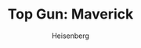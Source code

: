 ---
layout: post
author: Heisenberg
category: Filmes
post_date: '2022-05-25T03:28:35.645Z'
post_modified: '2022-05-25T03:28:35.645Z'
title: 'Top Gun: Maverick'
description: 'Depois de mais de 30 anos de serviço como um dos principais aviadores da Marinha, Pete Maverick Mitchell está de volta, rompendo os limites como um piloto de testes corajoso. No mundo contemporâneo das guerras tecnológicas, Maverick enfrenta drones e prova que o fator humano ainda é essencial.'
poster_path: /4PlOR0ofLVXtnqos8BKaecqIRls.jpg
tmdb_id: 361743
imdb_id: tt1745960
runtime: 131
release_date: 2022
genres:
  - Ação
  - Drama
casts:
  - Tom Cruise
  - Miles Teller
  - Jennifer Connelly
  - Jon Hamm
  - Glen Powell
  - Lewis Pullman
crews:
  - Joseph Kosinski
trailer: 7aOCYTflp8o
certification: 12
adult: false
vote_average: 8.1
vote_count: 50
qualitys:
  - 1080p
  - 720p
audios:
  - Dual Áudio
  - Português
  - Inglês
extensions:
  - mkv
  - mp4
---